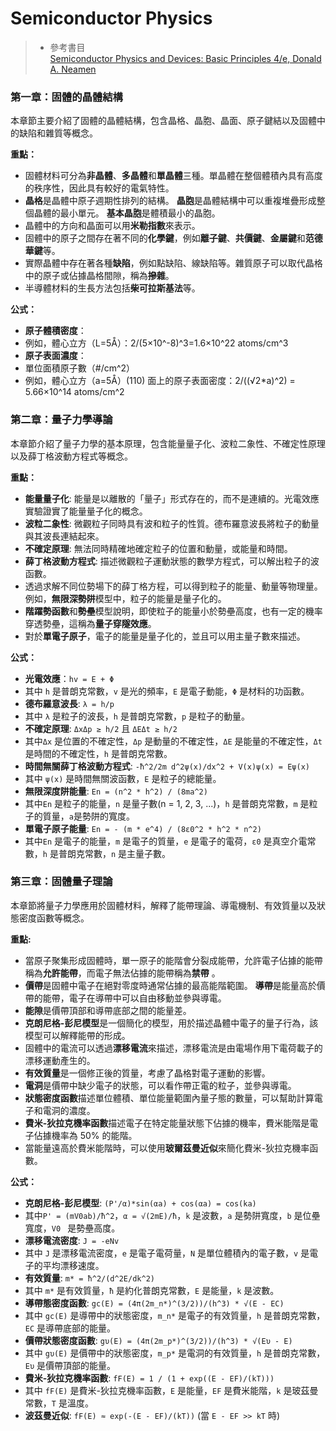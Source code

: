 # Semiconductor Physics

> * 參考書目  
> [Semiconductor Physics and Devices: Basic Principles 4/e, Donald A. Neamen](https://www.optima.ufam.edu.br/SemPhys/Downloads/Neamen.pdf)

### 第一章：固體的晶體結構

本章節主要介紹了固體的晶體結構，包含晶格、晶胞、晶面、原子鍵結以及固體中的缺陷和雜質等概念。

**重點：**

* 固體材料可分為**非晶體**、**多晶體**和**單晶體**三種。單晶體在整個體積內具有高度的秩序性，因此具有較好的電氣特性。
* **晶格**是晶體中原子週期性排列的結構。 **晶胞**是晶體結構中可以重複堆疊形成整個晶體的最小單元。 **基本晶胞**是體積最小的晶胞。
* 晶體中的方向和晶面可以用**米勒指數**來表示。
* 固體中的原子之間存在著不同的**化學鍵**，例如**離子鍵**、**共價鍵**、**金屬鍵**和**范德華鍵**等。
* 實際晶體中存在著各種**缺陷**，例如點缺陷、線缺陷等。雜質原子可以取代晶格中的原子或佔據晶格間隙，稱為**摻雜**。
* 半導體材料的生長方法包括**柴可拉斯基法**等。

**公式：**

* **原子體積密度**：
 * 例如，體心立方（L=5Å）：2/(5×10^-8)^3=1.6×10^22 atoms/cm^3
* **原子表面濃度**：
 * 單位面積原子數（#/cm^2）
 * 例如，體心立方（a=5Å）(110) 面上的原子表面密度：2/((√2*a)^2) = 5.66×10^14 atoms/cm^2


### 第二章：量子力學導論

本章節介紹了量子力學的基本原理，包含能量量子化、波粒二象性、不確定性原理以及薛丁格波動方程式等概念。

**重點：**

* **能量量子化**: 能量是以離散的「量子」形式存在的，而不是連續的。光電效應實驗證實了能量量子化的概念。
* **波粒二象性**: 微觀粒子同時具有波和粒子的性質。德布羅意波長將粒子的動量與其波長連結起來。
* **不確定原理**: 無法同時精確地確定粒子的位置和動量，或能量和時間。
* **薛丁格波動方程式**: 描述微觀粒子運動狀態的數學方程式，可以解出粒子的波函數。
* 透過求解不同位勢場下的薛丁格方程，可以得到粒子的能量、動量等物理量。例如，**無限深勢阱**模型中，粒子的能量是量子化的。
* **階躍勢函數**和**勢壘**模型說明，即使粒子的能量小於勢壘高度，也有一定的機率穿透勢壘，這稱為**量子穿隧效應**。
* 對於**單電子原子**，電子的能量是量子化的，並且可以用主量子數來描述。

**公式：**

* **光電效應**：`hv = E + Φ`
 * 其中 `h` 是普朗克常數，`v` 是光的頻率，`E` 是電子動能，`Φ` 是材料的功函數。
* **德布羅意波長**: `λ = h/p`
 * 其中 `λ` 是粒子的波長，`h` 是普朗克常數，`p` 是粒子的動量。
* **不確定原理**: `ΔxΔp ≥ h/2` 且 `ΔEΔt ≥ h/2`
 * 其中`Δx` 是位置的不確定性，`Δp` 是動量的不確定性，`ΔE` 是能量的不確定性，`Δt` 是時間的不確定性，`h` 是普朗克常數。
* **時間無關薛丁格波動方程式**: `-ħ^2/2m d^2ψ(x)/dx^2 + V(x)ψ(x) = Eψ(x)`
 * 其中 `ψ(x)` 是時間無關波函數，`E` 是粒子的總能量。
* **無限深度阱能量**: `En = (n^2 * h^2) / (8ma^2)`
 * 其中`En` 是粒子的能量，`n` 是量子數(n = 1, 2, 3, ...)，`h` 是普朗克常數，`m` 是粒子的質量，`a`是勢阱的寬度。
* **單電子原子能量**: `En = - (m * e^4) / (8ε0^2 * h^2 * n^2)`
 * 其中`En` 是電子的能量，`m` 是電子的質量，`e` 是電子的電荷，`ε0` 是真空介電常數，`h` 是普朗克常數，`n` 是主量子數。


### 第三章：固體量子理論

本章節將量子力學應用於固體材料，解釋了能帶理論、導電機制、有效質量以及狀態密度函數等概念。

**重點:**

* 當原子聚集形成固體時，單一原子的能階會分裂成能帶，允許電子佔據的能帶稱為**允許能帶**，而電子無法佔據的能帶稱為**禁帶** 。
* **價帶**是固體中電子在絕對零度時通常佔據的最高能階範圍。 **導帶**是能量高於價帶的能帶，電子在導帶中可以自由移動並參與導電。
* **能隙**是價帶頂部和導帶底部之間的能量差。
* **克朗尼格-彭尼模型**是一個簡化的模型，用於描述晶體中電子的量子行為，該模型可以解釋能帶的形成。
* 固體中的電流可以透過**漂移電流**來描述，漂移電流是由電場作用下電荷載子的漂移運動產生的。
* **有效質量**是一個修正後的質量，考慮了晶格對電子運動的影響。
* **電洞**是價帶中缺少電子的狀態，可以看作帶正電的粒子，並參與導電。
* **狀態密度函數**描述單位體積、單位能量範圍內量子態的數量，可以幫助計算電子和電洞的濃度。
* **費米-狄拉克機率函數**描述電子在特定能量狀態下佔據的機率，費米能階是電子佔據機率為 50% 的能階。
* 當能量遠高於費米能階時，可以使用**玻爾茲曼近似**來簡化費米-狄拉克機率函數。

**公式：**

* **克朗尼格-彭尼模型**: `(P'/α)*sin(αa) + cos(αa) = cos(ka)`
 * 其中`P' = (mV0ab)/ħ^2`，`α = √(2mE)/ħ`，`k` 是波數，`a` 是勢阱寬度，`b` 是位壘寬度，`V0 ` 是勢壘高度。
* **漂移電流密度**: `J = -eNv`
 * 其中 `J` 是漂移電流密度，`e` 是電子電荷量，`N` 是單位體積內的電子數，`v` 是電子的平均漂移速度。
* **有效質量**: `m* = ħ^2/(d^2E/dk^2)`
 * 其中 `m*` 是有效質量，`ħ` 是約化普朗克常數，`E` 是能量，`k` 是波數。
* **導帶態密度函數**: `gc(E) = (4π(2m_n*)^(3/2))/(h^3) * √(E - EC)`
 * 其中 `gc(E)` 是導帶中的狀態密度，`m_n*` 是電子的有效質量，`h` 是普朗克常數，`EC` 是導帶底部的能量。
* **價帶狀態密度函數**: `gυ(E) = (4π(2m_p*)^(3/2))/(h^3) * √(Eυ - E)`
 * 其中 `gυ(E)` 是價帶中的狀態密度，`m_p*` 是電洞的有效質量，`h` 是普朗克常數，`Eυ` 是價帶頂部的能量。
* **費米-狄拉克機率函數**: `fF(E) = 1 / (1 + exp((E - EF)/(kT)))`
 * 其中 `fF(E)` 是費米-狄拉克機率函數，`E` 是能量，`EF` 是費米能階，`k` 是玻茲曼常數，`T` 是溫度。
* **波茲曼近似**: `fF(E) ≈ exp(-(E - EF)/(kT))` (當 `E - EF >> kT` 時)

